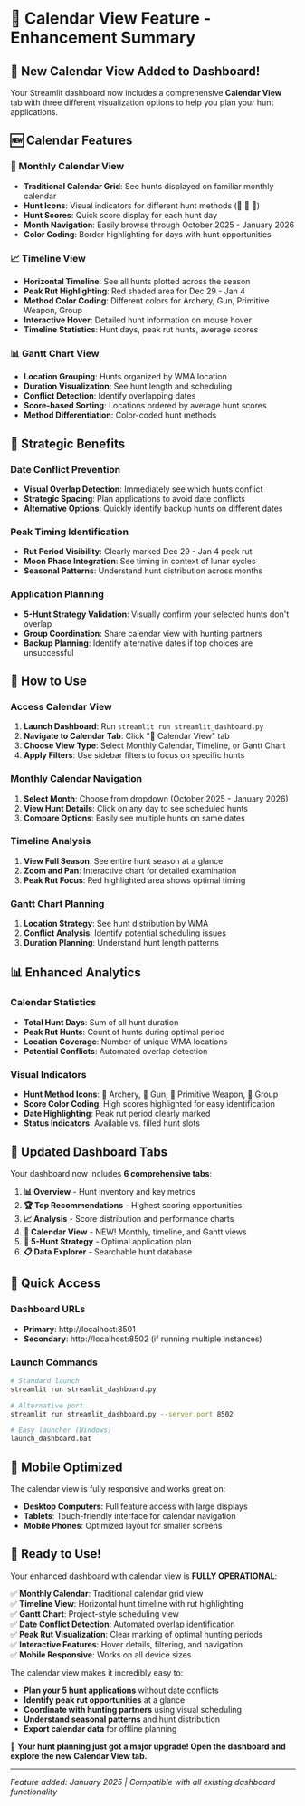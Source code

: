 # 📅 Calendar View Feature - Enhancement Summary

## 🎉 New Calendar View Added to Dashboard!

Your Streamlit dashboard now includes a comprehensive **Calendar View** tab with three different visualization options to help you plan your hunt applications.

## 🆕 Calendar Features

### 📅 Monthly Calendar View
- **Traditional Calendar Grid**: See hunts displayed on familiar monthly calendar
- **Hunt Icons**: Visual indicators for different hunt methods (🏹 🔫 👥)
- **Hunt Scores**: Quick score display for each hunt day
- **Month Navigation**: Easily browse through October 2025 - January 2026
- **Color Coding**: Border highlighting for days with hunt opportunities

### 📈 Timeline View
- **Horizontal Timeline**: See all hunts plotted across the season
- **Peak Rut Highlighting**: Red shaded area for Dec 29 - Jan 4
- **Method Color Coding**: Different colors for Archery, Gun, Primitive Weapon, Group
- **Interactive Hover**: Detailed hunt information on mouse hover
- **Timeline Statistics**: Hunt days, peak rut hunts, average scores

### 📊 Gantt Chart View
- **Location Grouping**: Hunts organized by WMA location
- **Duration Visualization**: See hunt length and scheduling
- **Conflict Detection**: Identify overlapping dates
- **Score-based Sorting**: Locations ordered by average hunt scores
- **Method Differentiation**: Color-coded hunt methods

## 🎯 Strategic Benefits

### Date Conflict Prevention
- **Visual Overlap Detection**: Immediately see which hunts conflict
- **Strategic Spacing**: Plan applications to avoid date conflicts
- **Alternative Options**: Quickly identify backup hunts on different dates

### Peak Timing Identification
- **Rut Period Visibility**: Clearly marked Dec 29 - Jan 4 peak rut
- **Moon Phase Integration**: See timing in context of lunar cycles
- **Seasonal Patterns**: Understand hunt distribution across months

### Application Planning
- **5-Hunt Strategy Validation**: Visually confirm your selected hunts don't overlap
- **Group Coordination**: Share calendar view with hunting partners
- **Backup Planning**: Identify alternative dates if top choices are unsuccessful

## 🚀 How to Use

### Access Calendar View
1. **Launch Dashboard**: Run `streamlit run streamlit_dashboard.py`
2. **Navigate to Calendar Tab**: Click "📅 Calendar View" tab
3. **Choose View Type**: Select Monthly Calendar, Timeline, or Gantt Chart
4. **Apply Filters**: Use sidebar filters to focus on specific hunts

### Monthly Calendar Navigation
1. **Select Month**: Choose from dropdown (October 2025 - January 2026)
2. **View Hunt Details**: Click on any day to see scheduled hunts
3. **Compare Options**: Easily see multiple hunts on same dates

### Timeline Analysis
1. **View Full Season**: See entire hunt season at a glance
2. **Zoom and Pan**: Interactive chart for detailed examination
3. **Peak Rut Focus**: Red highlighted area shows optimal timing

### Gantt Chart Planning
1. **Location Strategy**: See hunt distribution by WMA
2. **Conflict Analysis**: Identify potential scheduling issues
3. **Duration Planning**: Understand hunt length patterns

## 📊 Enhanced Analytics

### Calendar Statistics
- **Total Hunt Days**: Sum of all hunt duration
- **Peak Rut Hunts**: Count of hunts during optimal period
- **Location Coverage**: Number of unique WMA locations
- **Potential Conflicts**: Automated overlap detection

### Visual Indicators
- **Hunt Method Icons**: 🏹 Archery, 🔫 Gun, 🏹 Primitive Weapon, 👥 Group
- **Score Color Coding**: High scores highlighted for easy identification
- **Date Highlighting**: Peak rut period clearly marked
- **Status Indicators**: Available vs. filled hunt slots

## 🎯 Updated Dashboard Tabs

Your dashboard now includes **6 comprehensive tabs**:

1. **📊 Overview** - Hunt inventory and key metrics
2. **🏆 Top Recommendations** - Highest scoring opportunities
3. **📈 Analysis** - Score distribution and performance charts
4. **📅 Calendar View** - NEW! Monthly, timeline, and Gantt views
5. **🎯 5-Hunt Strategy** - Optimal application plan
6. **📋 Data Explorer** - Searchable hunt database

## 🔗 Quick Access

### Dashboard URLs
- **Primary**: http://localhost:8501
- **Secondary**: http://localhost:8502 (if running multiple instances)

### Launch Commands
```bash
# Standard launch
streamlit run streamlit_dashboard.py

# Alternative port
streamlit run streamlit_dashboard.py --server.port 8502

# Easy launcher (Windows)
launch_dashboard.bat
```

## 📱 Mobile Optimized

The calendar view is fully responsive and works great on:
- **Desktop Computers**: Full feature access with large displays
- **Tablets**: Touch-friendly interface for calendar navigation
- **Mobile Phones**: Optimized layout for smaller screens

## 🎉 Ready to Use!

Your enhanced dashboard with calendar view is **FULLY OPERATIONAL**:

✅ **Monthly Calendar**: Traditional calendar grid view  
✅ **Timeline View**: Horizontal hunt timeline with rut highlighting  
✅ **Gantt Chart**: Project-style scheduling view  
✅ **Date Conflict Detection**: Automated overlap identification  
✅ **Peak Rut Visualization**: Clear marking of optimal hunting periods  
✅ **Interactive Features**: Hover details, filtering, and navigation  
✅ **Mobile Responsive**: Works on all device sizes  

The calendar view makes it incredibly easy to:
- **Plan your 5 hunt applications** without date conflicts
- **Identify peak rut opportunities** at a glance
- **Coordinate with hunting partners** using visual scheduling
- **Understand seasonal patterns** and hunt distribution
- **Export calendar data** for offline planning

**🦌 Your hunt planning just got a major upgrade! Open the dashboard and explore the new Calendar View tab.**

---

*Feature added: January 2025 | Compatible with all existing dashboard functionality*
